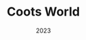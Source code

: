 ---
type: Unity Game
date: 2023
title: Coots World
text: A 3D exploratory game created for the Ludwig Game Jam 2023. Game utilizes Unity Terrain tools and shaders to create a PSX-Like experience. Click thumbnail to go to game page!
image: ../../static/images/thumbs/mountainCoots.png
url: https://alexjadkins.itch.io/coots-world
---